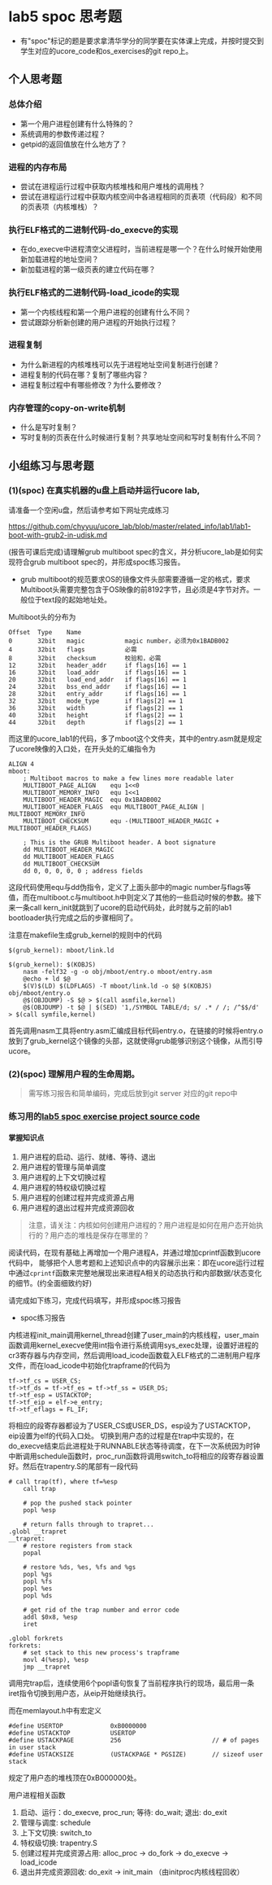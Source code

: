 # lab5 spoc 思考题

- 有"spoc"标记的题是要求拿清华学分的同学要在实体课上完成，并按时提交到学生对应的ucore_code和os_exercises的git repo上。


## 个人思考题

### 总体介绍

 - 第一个用户进程创建有什么特殊的？
 - 系统调用的参数传递过程？
 - getpid的返回值放在什么地方了？

### 进程的内存布局

 - 尝试在进程运行过程中获取内核堆栈和用户堆栈的调用栈？
 - 尝试在进程运行过程中获取内核空间中各进程相同的页表项（代码段）和不同的页表项（内核堆栈）？

### 执行ELF格式的二进制代码-do_execve的实现

 - 在do_execve中进程清空父进程时，当前进程是哪一个？在什么时候开始使用新加载进程的地址空间？
 - 新加载进程的第一级页表的建立代码在哪？

### 执行ELF格式的二进制代码-load_icode的实现

 - 第一个内核线程和第一个用户进程的创建有什么不同？
 - 尝试跟踪分析新创建的用户进程的开始执行过程？

### 进程复制

 - 为什么新进程的内核堆栈可以先于进程地址空间复制进行创建？
 - 进程复制的代码在哪？复制了哪些内容？
 - 进程复制过程中有哪些修改？为什么要修改？

### 内存管理的copy-on-write机制
 - 什么是写时复制？
 - 写时复制的页表在什么时候进行复制？共享地址空间和写时复制有什么不同？

## 小组练习与思考题

### (1)(spoc) 在真实机器的u盘上启动并运行ucore lab,

请准备一个空闲u盘，然后请参考如下网址完成练习

https://github.com/chyyuu/ucore_lab/blob/master/related_info/lab1/lab1-boot-with-grub2-in-udisk.md

(报告可课后完成)请理解grub multiboot spec的含义，并分析ucore_lab是如何实现符合grub multiboot spec的，并形成spoc练习报告。

- grub multiboot的规范要求OS的镜像文件头部需要遵循一定的格式，要求Multiboot头需要完整包含于OS映像的前8192字节，且必须是4字节对齐。一般位于text段的起始地址处。

Multiboot头的分布为
```
Offset  Type    Name
0       32bit   magic           magic number，必须为0x1BADB002
4       32bit   flags           必需
8       32bit   checksum        校验和，必需
12      32bit   header_addr     if flags[16] == 1
16      32bit   load_addr       if flags[16] == 1
20      32bit   load_end_addr   if flags[16] == 1
24      32bit   bss_end_addr    if flags[16] == 1
28      32bit   entry_addr      if flags[16] == 1
32      32bit   mode_type       if flags[2] == 1
36      32bit   width           if flags[2] == 1
40      32bit   height          if flags[2] == 1
44      32bit   depth           if flags[2] == 1
```

而这里的ucore_lab1的代码，多了mboot这个文件夹，其中的entry.asm就是规定了ucore映像的入口处，在开头处的汇编指令为
```
ALIGN 4
mboot:
    ; Multiboot macros to make a few lines more readable later
    MULTIBOOT_PAGE_ALIGN    equ 1<<0
    MULTIBOOT_MEMORY_INFO   equ 1<<1
    MULTIBOOT_HEADER_MAGIC  equ 0x1BADB002
    MULTIBOOT_HEADER_FLAGS  equ MULTIBOOT_PAGE_ALIGN | MULTIBOOT_MEMORY_INFO
    MULTIBOOT_CHECKSUM      equ -(MULTIBOOT_HEADER_MAGIC + MULTIBOOT_HEADER_FLAGS)

    ; This is the GRUB Multiboot header. A boot signature
    dd MULTIBOOT_HEADER_MAGIC
    dd MULTIBOOT_HEADER_FLAGS
    dd MULTIBOOT_CHECKSUM
    dd 0, 0, 0, 0, 0 ; address fields
```
这段代码使用equ与dd伪指令，定义了上面头部中的magic number与flags等值，而在multiboot.c与multiboot.h中则定义了其他的一些启动时候的参数。接下来一条call kern_init就跳到了ucore的启动代码处，此时就与之前的lab1 bootloader执行完成之后的步骤相同了。

注意在makefile生成grub_kernel的规则中的代码
```
$(grub_kernel): mboot/link.ld

$(grub_kernel): $(KOBJS)
    nasm -felf32 -g -o obj/mboot/entry.o mboot/entry.asm
    @echo + ld $@
    $(V)$(LD) $(LDFLAGS) -T mboot/link.ld -o $@ $(KOBJS) obj/mboot/entry.o
    @$(OBJDUMP) -S $@ > $(call asmfile,kernel)
    @$(OBJDUMP) -t $@ | $(SED) '1,/SYMBOL TABLE/d; s/ .* / /; /^$$/d' > $(call symfile,kernel)
```
首先调用nasm工具将entry.asm汇编成目标代码entry.o，在链接的时候将entry.o放到了grub_kernel这个镜像的头部，这就使得grub能够识别这个镜像，从而引导ucore。

### (2)(spoc) 理解用户程的生命周期。

> 需写练习报告和简单编码，完成后放到git server 对应的git repo中

### 练习用的[lab5 spoc exercise project source code](https://github.com/chyyuu/ucore_lab/tree/master/related_info/lab5/lab5-spoc-discuss)

#### 掌握知识点
1. 用户进程的启动、运行、就绪、等待、退出
2. 用户进程的管理与简单调度
3. 用户进程的上下文切换过程
4. 用户进程的特权级切换过程
5. 用户进程的创建过程并完成资源占用
6. 用户进程的退出过程并完成资源回收

> 注意，请关注：内核如何创建用户进程的？用户进程是如何在用户态开始执行的？用户态的堆栈是保存在哪里的？

阅读代码，在现有基础上再增加一个用户进程A，并通过增加cprintf函数到ucore代码中，
能够把个人思考题和上述知识点中的内容展示出来：即在ucore运行过程中通过`cprintf`函数来完整地展现出来进程A相关的动态执行和内部数据/状态变化的细节。(约全面细致约好)

请完成如下练习，完成代码填写，并形成spoc练习报告

- spoc练习报告

内核进程init_main调用kernel_thread创建了user_main的内核线程，user_main函数调用kernel_execve使用int指令进行系统调用sys_exec处理，设置好进程的cr3寄存器与内存空间，然后调用load_icode函数载入ELF格式的二进制用户程序文件，而在load_icode中初始化trapframe的代码为

```
tf->tf_cs = USER_CS;
tf->tf_ds = tf->tf_es = tf->tf_ss = USER_DS;
tf->tf_esp = USTACKTOP;
tf->tf_eip = elf->e_entry;
tf->tf_eflags = FL_IF;
```

将相应的段寄存器都设为了USER_CS或USER_DS，esp设为了USTACKTOP，eip设置为elf的代码入口处。
切换到用户态的过程是在trap中实现的，在do_execve结束后此进程处于RUNNABLE状态等待调度，在下一次系统因为时钟中断调用schedule函数时，proc_run函数将调用switch_to将相应的段寄存器设置好。然后在trapentry.S的尾部有一段代码

```
# call trap(tf), where tf=%esp
    call trap

    # pop the pushed stack pointer
    popl %esp

    # return falls through to trapret...
.globl __trapret
__trapret:
    # restore registers from stack
    popal

    # restore %ds, %es, %fs and %gs
    popl %gs
    popl %fs
    popl %es
    popl %ds

    # get rid of the trap number and error code
    addl $0x8, %esp
    iret

.globl forkrets
forkrets:
    # set stack to this new process's trapframe
    movl 4(%esp), %esp
    jmp __trapret
```

调用完trap后，连续使用6个popl语句恢复了当前程序执行的现场，最后用一条iret指令切换到用户态，从eip开始继续执行。

而在memlayout.h中有宏定义
```
#define USERTOP             0xB0000000
#define USTACKTOP           USERTOP
#define USTACKPAGE          256                         // # of pages in user stack
#define USTACKSIZE          (USTACKPAGE * PGSIZE)       // sizeof user stack
```
规定了用户态的堆栈顶在0xB000000处。

用户进程相关函数
1. 启动、运行：do_execve, proc_run; 等待: do_wait; 退出: do_exit
2. 管理与调度: schedule
3. 上下文切换: switch_to
4. 特权级切换: trapentry.S
5. 创建过程并完成资源占用: alloc_proc -> do_fork -> do_execve -> load_icode
6. 退出并完成资源回收: do_exit -> init_main （由initproc内核线程回收）
